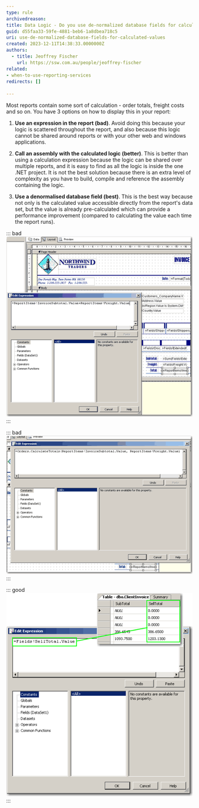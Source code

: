 ```yaml
---
type: rule
archivedreason:
title: Data Logic - Do you use de-normalized database fields for calculated values?
guid: d55faa33-59fe-4881-beb6-1a8dbea718c5
uri: use-de-normalized-database-fields-for-calculated-values
created: 2023-12-11T14:38:33.0000000Z
authors: 
  - title: Jeoffrey Fischer
    url: https://ssw.com.au/people/jeoffrey-fischer
related:
- when-to-use-reporting-services
redirects: []

---
```


Most reports contain some sort of calculation - order totals, freight costs and so on. You have 3 options on how to display this in your report:

<!--endintro-->

1. **Use an expression in the report (bad)**. Avoid doing this because your logic is scattered throughout the report, and also because this logic cannot be shared around reports or with your other web and windows applications.

2. **Call an assembly with the calculated logic (better)**. This is better than using a calculation expression because the logic can be shared over multiple reports, and it is easy to find as all the logic is inside the one .NET project. It is not the best solution because there is an extra level of complexity as you have to build, compile and reference the assembly containing the logic.

3. **Use a denormalised database field (best)**. This is the best way because not only is the calculated value accessible directly from the report's data set, but the value is already pre-calculated which can provide a performance improvement (compared to calculating the value each time the report runs).

::: bad  
![Figure: Bad example - Avoid using expressions for calculated values](RSRulesCalculatedBad.gif)  
:::

::: bad  
![Figure: Bad example - Avoid using external assemblies for calculated values - it adds an unnecessary level of complexity](RSRulesCalculatedBetter.gif)  
:::

::: good  
![Figure: Good example - Use a denormalised database field for calculated values](RSRulesCalculatedBest.gif)
:::
